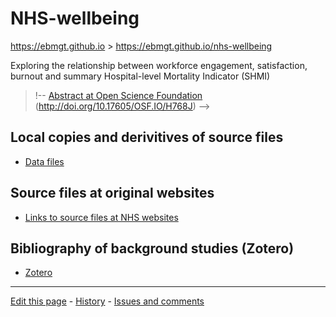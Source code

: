 # NHS-wellbeing

 https://ebmgt.github.io > https://ebmgt.github.io/nhs-wellbeing

Exploring the relationship between workforce engagement, satisfaction, burnout and summary Hospital-level Mortality Indicator (SHMI)

>!--
[Abstract at Open Science Foundation](https://osf.io/h768j/) (http://doi.org/10.17605/OSF.IO/H768J) -->

## Local copies and derivitives of source files
* [Data files](https://github.com/ebmgt/NHS-wellbeing/tree/master/files)

## Source files at original websites
* [Links to source files at NHS websites](https://ebmgt.github.io/nhs-source/)

## Bibliography of background studies (Zotero)
* [Zotero](https://www.zotero.org/groups/612700/thriving.worksites/library)


-------------------------------

[Edit this page](../../edit/master/README.md) - [History](../../commits/master/README.md)  - 
[Issues and comments](../../issues?q=is%3Aboth+is%3Aissue)


